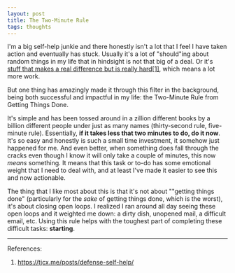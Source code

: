 ```yaml
---
layout: post
title: The Two-Minute Rule
tags: thoughts
---
```


I'm a big self-help junkie and there honestly isn't a lot that I feel I have taken action and eventually has stuck. Usually it's a lot of "should"ing about random things in my life that in hindsight is not that big of a deal. Or it's [stuff that makes a real difference but is really hard[1]](https://tjcx.me/posts/defense-self-help/), which means a lot more work.

But one thing has amazingly made it through this filter in the background, being both successful and impactful in my life: the Two-Minute Rule from Getting Things Done. 

It's simple and has been tossed around in a zillion different books by a billion different people under just as many names (thirty-second rule, five-minute rule). Essentially, **if it takes less that two minutes to do, do it now**. It's so easy and honestly is such a small time investment, it somehow just happened for me. And even better, when something does fall through the cracks even though I know it will only take a couple of minutes, this now *means* something. It means that this task or to-do has some emotional weight that I need to deal with, and at least I've made it easier to see this and now actionable.

The thing that I like most about this is that it's not about ""getting things done" (particularly for the *sake* of getting things done, which is the worst), it's about closing open loops. I realized I ran around all day seeing these open loops and it weighted me down: a dirty dish, unopened mail, a difficult email, etc. Using this rule helps with the toughest part of completing these difficult tasks: **starting**.

---
References:

1. https://tjcx.me/posts/defense-self-help/

<!-- - _202XXXXX: Update format_ -->
